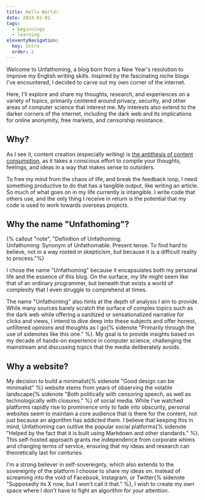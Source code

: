 ```yaml
---
title: Hello World!
date: 2024-01-01
tags:
  - beginnings
  - learning
eleventyNavigation:
  key: Intro
  order: 2
---
```

Welcome to Unfathoming, a blog born from a New Year's resolution to improve my English writing skills. Inspired by the fascinating niche blogs I've encountered, I decided to carve out my own corner of the internet.

Here, I'll explore and share my thoughts, research, and experiences on a variety of topics, primarily centered around privacy, security, and other areas of computer science that interest me. My interests also extend to the darker corners of the internet, including the dark web and its implications for online anonymity, free markets, and censorship resistance.

## Why?
As I see it, content creation (especially writing) is [the antithesis of content consumption](/archive/2024/the-antithesis-of-content-consumption), as it takes a conscious effort to compile your thoughts, feelings, and ideas in a way that makes sense to outsiders.

To free my mind from the chaos of life, and break the feedback loop, I need something productive to do that has a tangible output, like writing an article. So much of what goes on in my life currently is intangible. I write code that others use, and the only thing I receive in return is the potential that my code is used to work towards overseas projects.

## Why the name "Unfathoming"?
{% callout "note", "Definition of Unfathoming:<br>Unfathoming: Synonym of Unfathomable. Present tense. To find hard to believe, not in a way rooted in skepticism, but because it is a difficult reality to process."%}

I chose the name "Unfathoming" because it encapsulates both my personal life and the essence of this blog. On the surface, my life might seem like that of an ordinary programmer, but beneath that exists a world of complexity that I even struggle to comprehend at times.

The name "Unfathoming" also hints at the depth of analysis I aim to provide. While many sources barely scratch the surface of complex topics such as the dark web while offering a sanitized or sensationalized narrative for clicks and views, I intend to dive deep into these subjects and offer honest, unfiltered opinions and thoughts as I go{% sidenote "Primarily through the use of sidenotes like this one." %}. My goal is to provide insights based on my decade of hands-on experience in computer science, challenging the mainstream and discussing topics that the media deliberately avoids.

## Why a website?

My decision to build a minimalist{% sidenote "Good design can be minimalist" %} website stems from years of observing the volatile landscape{% sidenote "Both politically with censoring speech, as well as technologically with closures." %} of social media. While I've watched platforms rapidly rise to prominence only to fade into obscurity, personal websites seem to maintain a core audience that is there for the content, not just because an algorithm has addicted them. I believe that keeping this in mind, Unfathoming can outlive the popular social platforms{% sidenote "Helped by the fact that it is built using Markdown and other standards." %}. This self-hosted approach grants me independence from corporate whims and changing terms of service, ensuring that my ideas and research can theoretically last for centuries.

I'm a strong believer in self-sovereignty, which also extends to the sovereignty of the platform I choose to share my ideas on. Instead of screaming into the void of Facebook, Instagram, or Twitter{% sidenote "Supposedly its X now, but I won't call it that." %}, I wish to create my own space where I don't have to fight an algorithm for your attention.